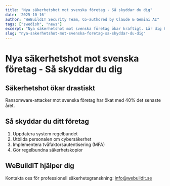 ```yaml
---
title: "Nya säkerhetshot mot svenska företag - Så skyddar du dig"
date: '2025-10-16'
author: "WeBuildIT Security Team, Co-authored by Claude & Gemini AI"
tags: ["swedish", "news"]
excerpt: "Nya säkerhetshot mot svenska företag ökar kraftigt. Lär dig hur du skyddar ditt företag."
slug: "nya-sakerhetshot-mot-svenska-foretag-sa-skyddar-du-dig"
---
```

# Nya säkerhetshot mot svenska företag - Så skyddar du dig

## Säkerhetshot ökar drastiskt
Ransomware-attacker mot svenska företag har ökat med 40% det senaste året.

## Så skyddar du ditt företag
1. Uppdatera system regelbundet
2. Utbilda personalen om cybersäkerhet
3. Implementera tvåfaktorsautentisering (MFA)
4. Gör regelbundna säkerhetskopior

## WeBuildIT hjälper dig
Kontakta oss för professionell säkerhetsgranskning: info@webuildit.se